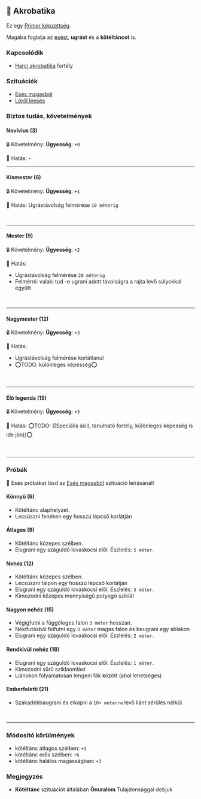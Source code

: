 ## 🔵 Akrobatika

Ez egy [Primer képzettség](../015_primer_szekunder_ismeretek.md).

Magába foglalja az [esést](../szituaciok/eses_magasbol.md), **ugrást** és a **kötéltáncot** is.

### Kapcsolódik

- [Harci akrobatika](../fortelyok.harci/harci_akrobatika.md) fortély

### Szituációk

- [Esés magasból](../szituaciok/eses_magasbol.md)
- [Lóról leesés](../szituaciok/lorol_leeses.md)

### Biztos tudás, követelmények

#### Novívius (3)

🔒 Követelmény: **Ügyesség**: `+0`

🌟 Hatás: -

---
#### Kismester (6)

🔒 Követelmény: **Ügyesség**: `+1`

🌟 Hatás: Ugrástávolság felmérése `10 méterig`


<br />

---
#### Mester (9)

🔒 Követelmény: **Ügyesség**: `+2`

🌟 Hatás:
- Ugrástávolság felmérése `20 méterig`
- Felmérni: valaki tud -e ugrani adott távolságra a rajta levő súlyokkal együtt

<br />

---
#### Nagymester (12)

🔒 Követelmény: **Ügyesség**: `+3`

🌟 Hatás:
- Ugrástávolság felmérése korlátlanul
- ⭕TODO: különleges képesség⭕

<br />

---
#### Élő legenda (15)

🔒 Követelmény: **Ügyesség**: `+3`

🌟 Hatás: ⭕TODO: ((Speciális skill, tanulható fortély, különleges képesség is ide jön))⭕

<br />

---
### Próbák

🔆 Esés próbákat lásd az [Esés magasból](../szituaciok/eses_magasbol.md) szituáció leírásánál!

#### Könnyű (6)

- Kötéltánc alaphelyzet.
- Lecsúszni fenéken egy hosszú lépcső korlátján

#### Átlagos (9)

- Kötéltánc közepes szélben.
- Elugrani egy száguldó lovaskocsi elől. Észlelés: `5 méter`.

#### Nehéz (12)

- Kötéltánc közepes szélben.
- Lecsúszni talpon egy hosszú lépcső korlátján
- Elugrani egy száguldó lovaskocsi elől. Észlelés: `3 méter`.
- Kimozodni közepes mennyiségű potyogó sziklát

#### Nagyon nehéz (15)

- Végigfutni a függőleges falon `3 méter` hosszan.
- Nekifutásból felfutni egy `3 méter` magas falon és beugrani egy ablakon
- Elugrani egy száguldó lovaskocsi elől. Észlelés: `2 méter`.


#### Rendkívül nehéz (18)

- Elugrani egy száguldó lovaskocsi elől. Észlelés: `1 méter`.
- Kimozodni sűrű sziklaomlást
- Liánokon folyamatosan lengeni fák között (ahol lehetséges)

#### Emberfeletti (21)

- Szakadékbaugrani és elkapni a `10+ méterre` levő liánt sérülés nélkül.


<br />

---
### Módosító körülmények

- kötéltánc átlagos szélben: `+3`
- kötéltánc erős szélben: `+6`
- kötéltánc halálos magasságban: `+3`

### Megjegyzés

- **Kötéltánc** szituációt általában **Önuralom** Tulajdonsággal dobjuk
